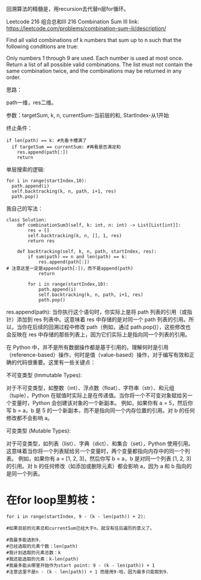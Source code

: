 回溯算法的精髓是，用recursion去代替n层for循环。

Leetcode 216 组合总和III 216 Combination Sum III
link: https://leetcode.com/problems/combination-sum-iii/description/

Find all valid combinations of k numbers that sum up to n such that the following conditions are true:

Only numbers 1 through 9 are used.
Each number is used at most once.
Return a list of all possible valid combinations. The list must not contain the same combination twice, and the combinations may be returned in any order.

思路：

path一维，res二维。

参数：targetSum, k, n, currentSum-当前层的和, StartIndex-从1开始

终止条件：
```
if len(path) == k: #先看卡槽满了
  if targetSum == currentSum: #再看是否满足和
    res.append(path[:])
    return
```


单层搜索的逻辑:
```
for i in range(startIndex,10):
  path.append(i)
  self.backtracking(k, n, path, i+1, res)
  path.pop()
```

我自己的写法：
```
class Solution:
    def combinationSum3(self, k: int, n: int) -> List[List[int]]:
        res = []
        self.backtracking(k, n, [], 1, res)
        return res

    def backtracking(self, k, n, path, startIndex, res):
        if sum(path) == n and len(path) == k:
            res.append(path[:])
# 注意这里一定是append(path[:])，而不是append(path)
            return

        for i in range(startIndex,10):
            path.append(i)
            self.backtracking(k, n, path, i+1, res)
            path.pop()
```

res.append(path): 当你执行这个语句时，你实际上是将 path 列表的引用（或指针）添加到 res 列表中。这意味着 res 中存储的是对同一个 path 列表的引用。所以，当你在后续的回溯过程中修改 path（例如，通过 path.pop()），这些修改也会反映在 res 中存储的那些列表上，因为它们实际上是指向同一个列表的引用。

在 Python 中，并不是所有数据操作都是基于引用的。理解何时是引用（reference-based）操作，何时是值（value-based）操作，对于编写有效和正确的代码很重要。这里有一些关键点：

不可变类型 (Immutable Types):

对于不可变类型，如整数（int）、浮点数（float）、字符串（str）、和元组（tuple），Python 在赋值时实际上是在传递值。当你将一个不可变对象赋给另一个变量时，Python 会创建该对象的一个新副本。
例如，如果你有 a = 5，然后你写 b = a，b 是 5 的一个新副本，而不是指向同一个内存位置的引用。对 b 的任何修改都不会影响 a。


可变类型 (Mutable Types):

对于可变类型，如列表（list）、字典（dict）、和集合（set），Python 使用引用。这意味着当你将一个列表赋给另一个变量时，两个变量都指向内存中的同一个列表。
例如，如果你有 a = [1, 2, 3]，然后你写 b = a，b 是对同一个列表 [1, 2, 3] 的引用。对 b 的任何修改（如添加或删除元素）都会影响 a，因为 a 和 b 指向的是同一个列表。


# 在for loop里剪枝：

```
for i in range(startIndex, 9 - (k - len(path)) + 2):

#如果目前的元素总和currentSum已经大于n，就没有往后遍历的意义了。

#我最多能选到9.
#已经选取的元素个数：len(path)
#我计划选取的元素总数：k
#我还能选取的元素：k-len(path)
#我最多能从哪里开始作为start point: 9 - (k - len(path)) + 1
#注意这里不是n - (k - len(path)) + 1 而是用9-哈，因为最多只能取到9.
```





